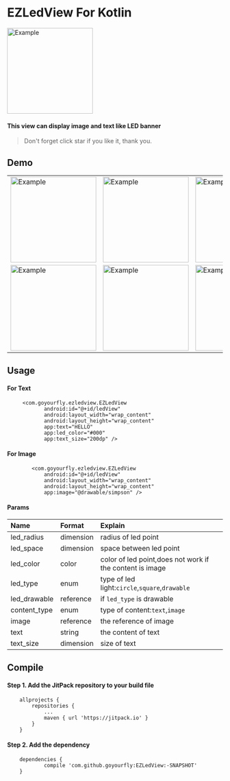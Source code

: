 # EZLedView For Kotlin


<img src="./img/img_head.gif?raw=true" alt="Example" width="200" />

#### This view can display image and text like LED banner

>Don't forget click star if you like it, thank you.

## Demo

<table>
<tr>
<td>
<img src="./img/img_0.png?raw=true" alt="Example" width="200" />
</td>
<td>
<img src="./img/img_1.png?raw=true" alt="Example" width="200" />
</td>
<td>
<img src="./img/img_2.png?raw=true" alt="Example" width="200" />
</td>
<td>
<img src="./img/img_3.png?raw=true" alt="Example" width="200" />
</td>
</tr>
<tr>
<td>
<img src="./img/img_4.png?raw=true" alt="Example" width="200" />
</td>
<td>
<img src="./img/img_5.png?raw=true" alt="Example" width="200" />
</td>
<td>
<img src="./img/img_6.png?raw=true" alt="Example" width="200" />
</td>
<td>
<img src="./img/img_7.png?raw=true" alt="Example" width="200" />
</td>
</tr>
</table>


## Usage


#### For Text
````
     <com.goyourfly.ezledview.EZLedView
            android:id="@+id/ledView"
            android:layout_width="wrap_content"
            android:layout_height="wrap_content"
            app:text="HELLO"
            app:led_color="#000"
            app:text_size="200dp" />
````

#### For Image
````
        <com.goyourfly.ezledview.EZLedView
            android:id="@+id/ledView"
            android:layout_width="wrap_content"
            android:layout_height="wrap_content"
            app:image="@drawable/simpson" />
````

#### Params
| Name | Format | Explain |
|:-----|:-----|:------|
|led_radius|dimension|radius of led point|
|led_space|dimension|space between led point|
|led_color|color|color of led point,does not work if the content is image|
|led_type|enum|type of led light:`circle`,`square`,`drawable`|
|led_drawable|reference|if `led_type` is drawable|
|content_type|enum|type of content:`text`,`image`|
|image|reference|the reference of image|
|text|string|the content of text|
|text_size|dimension|size of text|


## Compile

#### Step 1. Add the JitPack repository to your build file
````
	allprojects {
		repositories {
			...
			maven { url 'https://jitpack.io' }
		}
	}
````

#### Step 2. Add the dependency
````
	dependencies {
	        compile 'com.github.goyourfly:EZLedView:-SNAPSHOT'
	}
````
